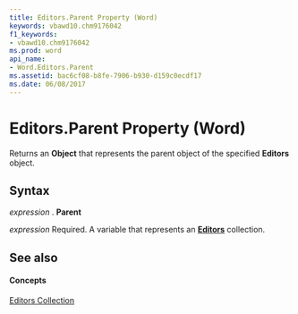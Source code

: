 ```yaml
---
title: Editors.Parent Property (Word)
keywords: vbawd10.chm9176042
f1_keywords:
- vbawd10.chm9176042
ms.prod: word
api_name:
- Word.Editors.Parent
ms.assetid: bac6cf08-b8fe-7906-b930-d159c0ecdf17
ms.date: 06/08/2017
---
```



# Editors.Parent Property (Word)

Returns an **Object** that represents the parent object of the specified **Editors** object.


## Syntax

 _expression_ . **Parent**

 _expression_ Required. A variable that represents an **[Editors](editors-object-word.md)** collection.


## See also


#### Concepts


[Editors Collection](editors-object-word.md)

